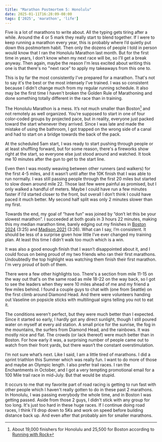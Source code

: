 ```yaml
---
title: "Marathon Postmortem 5: Honolulu"
date: 2025-01-11T16:28:09-08:00
tags: ['2025', 'marathon', 'life']
---
```


Five is a lot of marathons to write about. All the typing gets tiring after a while. Around the 4 or 5 mark they really start to blend together. If I were to keep running a marathon every year, this is probably where I’d quietly put down this postmortem habit. Then only the dozens of people I told in person would know that I ran the Honolulu Marathon last month. But for the first time in years, I don’t know when my next race will be, so I’ll get a break anyway. Then again, maybe the reason I'm less excited about writing this one is that there's no "next race" to apply my takeaways from this one to.

This is by far the most consistently I've prepared for a marathon. That's not to say it's the best or the most intensely I've trained. I was so consistent because I didn't change much from my regular running schedule. It also may be the first time I haven't broken the Golden Rule of Marathoning and done something totally different in the race than in training.

The Honolulu Marathon is a mess. It’s not much smaller than Boston[^1] and not remotely as well organized. You’re supposed to start in one of four color-coded groups by projected pace, but in reality, everyone just packed toward the start whenever they arrived. Since I was late and made the mistake of using the bathroom, I got trapped on the wrong side of a canal and had to start on a bridge towards the back of the pack.

[^1]: About 19,000 finishers for Honolulu and 25,500 for Boston according to [Running with Rock](https://runningwithrock.com/2024-largest-marathons-us/)

At the scheduled 5am start, I was ready to start pushing through people or at least shuffling forward, but for some reason, there's a fireworks show right at the start, so everyone else just stood around and watched. It took me 10 minutes after the gun to get to the start line.

Even then I was mostly weaving between other runners (and walkers) for the first 4-5 miles, and it wasn’t until after the 10K finish that I was able to run normally. I was still passing people through the first 20 miles but started to slow down around mile 22. Those last few were painful as promised, but I only walked a handful of meters. Maybe I could have run a few minutes faster if I’d started closer to the front, but overall I don’t think I could have paced it much better. My second half split was only 2 minutes slower than my first.

Towards the end, my goal of “have fun” was joined by “don’t let this be your slowest marathon”. I succeeded at both goals in 3 hours 22 minutes, making this my median marathon time, barely edging out my finishes in [Boston 2024](../marathon-4) (3:25) and [Madison 2021](../marathon) (3:26). What can I say, I’m consistent. It should be less of a surprise given how little I’ve ever changed my training plan. At least this time I didn’t walk too much which is a win.

It was also a good enough finish that I wasn’t disappointed about it, and I could focus on being proud of my two friends who ran their first marathons. Undoubtedly the top highlight was watching them finish their first marathon. I'm very proud of both of them.

There were a few other highlights too. There's a section from mile 11-15 on the way out that's on the same road as mile 18-22 on the way back, so I got to see the leaders when they were 10 miles ahead of me and my friend a few miles behind. I found a couple guys to chat with (one from Seattle) on the first climb around Diamond Head. And there were volunteers handing out Vaseline on popsicle sticks with multilingual signs telling you not to eat it.

The conditions weren’t perfect, but they were much better than I expected. Since it started so early, I hardly got any direct sunlight, though I still poured water on myself at every aid station. A small price for the sunrise, the fog in the mountains, the surfers from Diamond Head, and the rainbows. It was mostly nice and flat. The crowds (or lack thereof) were much better than in Boston. For how early it was, a surprising number of people came out to watch from their front yards, but there wasn’t the constant overstimulation.

I’m not sure what’s next. Like I said, I am a little tired of marathons. I did a sprint triathlon this Summer which was really fun. I want to do more of those and maybe an Olympic length. I also prefer trail races. I ran the Enchantments in October, and I got a very tempting promotional email for a 100 Mile trail race in mid-July. But that would be stupid.

It occurs to me that my favorite part of road racing is getting to run fast with other people which I haven't really gotten to do in these past 2 marathons. In Honolulu, I was passing everybody the whole time, and in Boston I was getting passed. Aside from those 2 guys, I didn't stick with any group for too long. It's just too hard in these huge races. If I continue doing road races, I think I'll drop down to 5Ks and work on speed before building distance back up. And even after that probably aim for smaller marathons.

